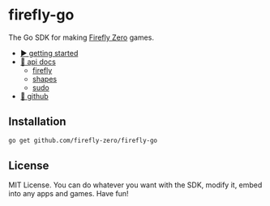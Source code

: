# firefly-go

The Go SDK for making [Firefly Zero](https://fireflyzero.com/) games.

* [▶️ getting started](https://docs.fireflyzero.com/dev/getting-started/)
* [📄 api docs](https://pkg.go.dev/github.com/firefly-zero/firefly-go)
  * [firefly](https://pkg.go.dev/github.com/firefly-zero/firefly-go/firefly)
  * [shapes](https://pkg.go.dev/github.com/firefly-zero/firefly-go/firefly/shapes)
  * [sudo](https://pkg.go.dev/github.com/firefly-zero/firefly-go/firefly/sudo)
* [🐙 github](https://github.com/firefly-zero/firefly-go)

## Installation

```bash
go get github.com/firefly-zero/firefly-go
```

## License

MIT License. You can do whatever you want with the SDK, modify it, embed into any apps and games. Have fun!

